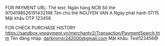 FOR PAYMENT URL:
Thẻ test:
Ngân hàng	NCB
Số thẻ	9704198526191432198
Tên chủ thẻ	NGUYEN VAN A
Ngày phát hành	07/15
Mật khẩu OTP	123456



FOR CHECK PURCHASE HISTORY
https://sandbox.vnpayment.vn/merchantv2/Transaction/PaymentSearch.htm
Tên đăng nhập: darkmirror242000@gmail.com
Mật khẩu: Test123456@